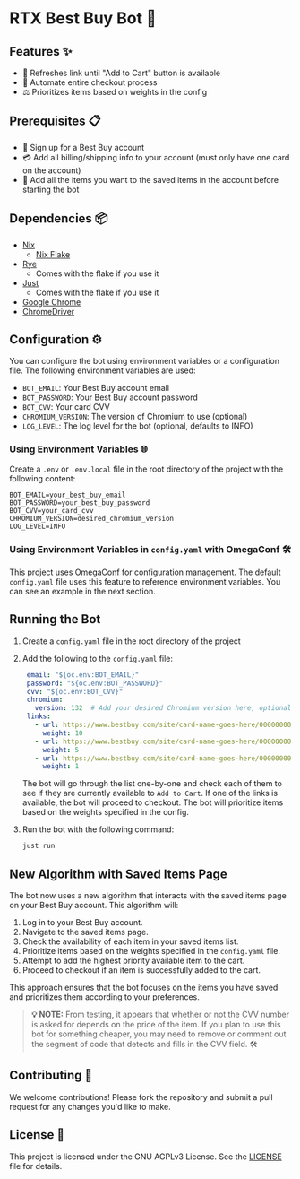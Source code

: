 # RTX Best Buy Bot 🚀

## Features ✨

- 🔄 Refreshes link until "Add to Cart" button is available
- 🤖 Automate entire checkout process
- ⚖️ Prioritizes items based on weights in the config

## Prerequisites 📋

- 📝 Sign up for a Best Buy account
- 💳 Add all billing/shipping info to your account (must only have one card on the account)
- 🛒 Add all the items you want to the saved items in the account before starting the bot

## Dependencies 📦

- [Nix](https://nixos.org/download.html)
  - [Nix Flake](https://nixos.wiki/wiki/Flakes)
- [Rye](https://rye.astral.sh/)
  - Comes with the flake if you use it
- [Just](https://github.com/casey/just)
  - Comes with the flake if you use it
- [Google Chrome](https://www.google.com/chrome/)
- [ChromeDriver](https://googlechromelabs.github.io/chrome-for-testing/)

## Configuration ⚙️

You can configure the bot using environment variables or a configuration file. The following environment variables are used:

- `BOT_EMAIL`: Your Best Buy account email
- `BOT_PASSWORD`: Your Best Buy account password
- `BOT_CVV`: Your card CVV
- `CHROMIUM_VERSION`: The version of Chromium to use (optional)
- `LOG_LEVEL`: The log level for the bot (optional, defaults to INFO)

### Using Environment Variables 🌐

Create a `.env` or `.env.local` file in the root directory of the project with the following content:

```env
BOT_EMAIL=your_best_buy_email
BOT_PASSWORD=your_best_buy_password
BOT_CVV=your_card_cvv
CHROMIUM_VERSION=desired_chromium_version
LOG_LEVEL=INFO
```

### Using Environment Variables in `config.yaml` with OmegaConf 🛠️

This project uses [OmegaConf](https://omegaconf.readthedocs.io/) for configuration management. The default `config.yaml` file uses this feature to reference environment variables. You can see an example in the next section.

## Running the Bot

1. Create a `config.yaml` file in the root directory of the project

1. Add the following to the `config.yaml` file:

   ```yaml
    email: "${oc.env:BOT_EMAIL}"
    password: "${oc.env:BOT_PASSWORD}"
    cvv: "${oc.env:BOT_CVV}"
    chromium:
      version: 132  # Add your desired Chromium version here, optional
    links:
      - url: https://www.bestbuy.com/site/card-name-goes-here/00000000.p?skuId=00000000
        weight: 10
      - url: https://www.bestbuy.com/site/card-name-goes-here/00000000.p?skuId=00000000
        weight: 5
      - url: https://www.bestbuy.com/site/card-name-goes-here/00000000.p?skuId=00000000
        weight: 1
   ```

   The bot will go through the list one-by-one and check each of them to see if they
   are currently available to `Add to Cart`. If one of the links is available, the bot
   will proceed to checkout. The bot will prioritize items based on the weights specified in the config.

1. Run the bot with the following command:

   ```bash
   just run
   ```

## New Algorithm with Saved Items Page

The bot now uses a new algorithm that interacts with the saved items page on your Best Buy account. This algorithm will:

1. Log in to your Best Buy account.
1. Navigate to the saved items page.
1. Check the availability of each item in your saved items list.
1. Prioritize items based on the weights specified in the `config.yaml` file.
1. Attempt to add the highest priority available item to the cart.
1. Proceed to checkout if an item is successfully added to the cart.

This approach ensures that the bot focuses on the items you have saved and prioritizes them according to your preferences.

> **💡 NOTE:** From testing, it appears that whether or not the CVV number is asked for depends on the price of the item. If you plan to use this bot for something cheaper, you may need to remove or comment out the segment of code that detects and fills in the CVV field. 🛠️

## Contributing 🤝

We welcome contributions! Please fork the repository and submit a pull request for any changes you'd like to make.

## License 📄

This project is licensed under the  GNU AGPLv3 License. See the [LICENSE](LICENSE) file for details.
